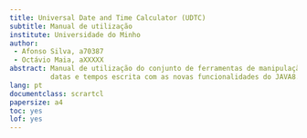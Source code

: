 ```yaml
---
title: Universal Date and Time Calculator (UDTC)
subtitle: Manual de utilização
institute: Universidade do Minho
author:
 - Afonso Silva, a70387
 - Octávio Maia, aXXXXX
abstract: Manual de utilização do conjunto de ferramentas de manipulação de
          datas e tempos escrita com as novas funcionalidades do JAVA8.
lang: pt
documentclass: scrartcl
papersize: a4
toc: yes
lof: yes
---
```

